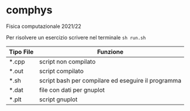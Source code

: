 # comphys
Fisica computazionale 2021/22

Per risolvere un esercizio scrivere nel terminale `sh run.sh`

| Tipo File   | Funzione |
| ----------- | -------- |
| \*.cpp      | script non compilato |
| \*.out      | script compilato |
| \*.sh       | script bash per compilare ed eseguire il programma |
| \*.dat      | file con dati per gnuplot |
| \*.plt      | script gnuplot |